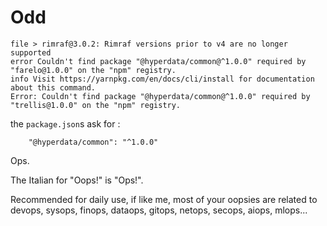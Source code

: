 # Odd

```
file > rimraf@3.0.2: Rimraf versions prior to v4 are no longer supported
error Couldn't find package "@hyperdata/common@^1.0.0" required by "farelo@1.0.0" on the "npm" registry.
info Visit https://yarnpkg.com/en/docs/cli/install for documentation about this command.
Error: Couldn't find package "@hyperdata/common@^1.0.0" required by "trellis@1.0.0" on the "npm" registry.
```

the `package.json`s ask for :

```
    "@hyperdata/common": "^1.0.0"
```

Ops.

The Italian for "Oops!" is "Ops!".

Recommended for daily use, if like me, most of your oopsies are related to devops, sysops, finops, dataops, gitops, netops, secops, aiops, mlops...